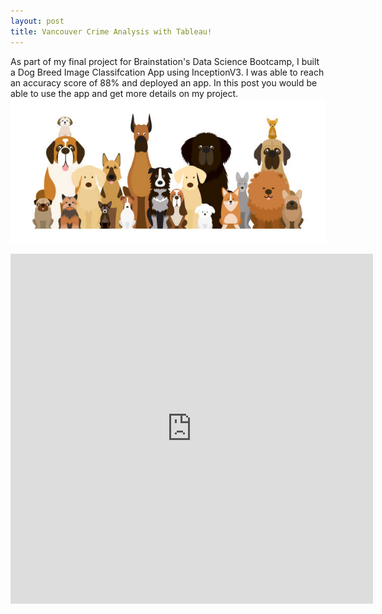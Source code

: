 ```yaml
---
layout: post
title: Vancouver Crime Analysis with Tableau!
---
```

As part of my final project for Brainstation's Data Science Bootcamp, I built a Dog Breed Image Classifcation App using InceptionV3.
I was able to reach an accuracy score of 88% and deployed an app. In this post you would be able to use the app and get more details on my project.
![config.yml](/images/dog/headerdog1.jpg)

<iframe width="580" height="560" src="https://public.tableau.com/views/VancouverCrime_16760097568520/Dashboard1?:language=en-US&:display_count=n&:origin=viz_share_link/?embedded=true" frameborder="0"> </iframe>
